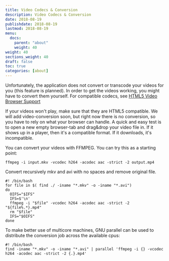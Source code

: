 ```yaml
---
title: Video Codecs & Conversion
description: Video Codecs & Conversion
date: 2018-08-19
publishdate: 2018-08-19
lastmod: 2018-08-19
menu:
  docs:
    parent: "about"
    weight: 40
weight: 40
sections_weight: 40
draft: false
toc: true
categories: [about]
---
```


Unfortunately, the application does not convert or transcode your videos for you (this feature is planned).
In order to get the videos working, you might have to convert them yourself. 
For compatible codecs, see [HTML5 Video Browser Support](https://en.wikipedia.org/wiki/HTML5_video#Browser_support)

If your videos won't play, make sure that they are HTML5 compatible. 
We will add video-conversion soon, but right now there is no conversion, so you have to rely on what your browser can handle.
A quick and easy test is to open a new empty browser-tab and drag&drop your video file in. 
If it shows up in a player, then it's a compatible format. If it downloads, it's incompatible.

You can convert your videos with FFMPEG. You can try this as a starting point: 

```
ffmpeg -i input.mkv -vcodec h264 -acodec aac -strict -2 output.mp4
```

Convert recursively mkv and avi with no spaces and remove original file.

```
#! /bin/bash
for file in $( find ./ -iname "*.mkv" -o -iname "*.avi")
do
  OIFS="$IFS"
  IFS=$'\n'
  ffmpeg -i "$file" -vcodec h264 -acodec aac -strict -2 "${file%.*}.mp4"
  rm "$file"
  IFS="$OIFS"
done
```

To make better use of multicore machines, GNU parallel can be used to distribute the conversion job across the available cpus:
```
#! /bin/bash
find -iname "*.mkv" -o -iname "*.avi" | parallel 'ffmpeg -i {} -vcodec h264 -acodec aac -strict -2 {.}.mp4'
```
